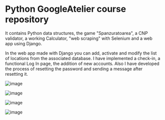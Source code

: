 # Python GoogleAtelier course repository

It contains Python data structures, the game "Spanzuratoarea", a CNP validator, a working Calculator, "web scraping" with Selenium and a web app using Django.

In the web app made with Django you can add, activate and modify the list of locations from the associated database. I have implemented a check-in, a functional Log In page, the addition of new accounts. Also I have developed the process of resetting the password and sending a message after resetting it.

![image](https://user-images.githubusercontent.com/60265131/221671100-a30c4db8-b341-42e5-b8e8-8ec008ab9271.png)

![image](https://user-images.githubusercontent.com/60265131/221671946-a36e2f79-a490-41f3-b4b5-87a3461ce35a.png)

![image](https://user-images.githubusercontent.com/60265131/221671993-58c2700d-717d-4f88-bde3-e962ade0cf4e.png)

![image](https://user-images.githubusercontent.com/60265131/221672044-82d10fa6-4ad7-43f3-b2fa-814261f9f5fb.png)
